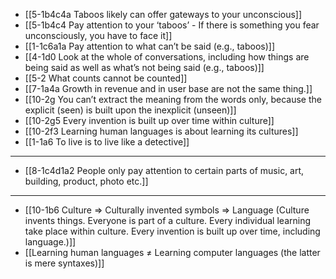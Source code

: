 - [[5-1b4c4a Taboos likely can offer gateways to your unconscious]]
- [[5-1b4c4 Pay attention to your ‘taboos’ - If there is something you fear unconsciously, you have to face it]]
- [[1-1c6a1a Pay attention to what can’t be said (e.g., taboos)]]
- [[4-1d0 Look at the whole of conversations, including how things are being said as well as what’s not being said (e.g., taboos)]]
- [[5-2 What counts cannot be counted]]
- [[7-1a4a Growth in revenue and in user base are not the same thing.]]
- [[10-2g You can’t extract the meaning from the words only, because the explicit (seen) is built upon the inexplicit (unseen)]]
- [[10-2g5 Every invention is built up over time within culture]]
- [[10-2f3 Learning human languages is about learning its cultures]]
- [[1-1a6 To live is to live like a detective]]
---
- [[8-1c4d1a2 People only pay attention to certain parts of music, art, building, product, photo etc.]]
---
- [[10-1b6 Culture ⇒ Culturally invented symbols ⇒ Language (Culture invents things. Everyone is part of a culture. Every individual learning take place within culture. Every invention is built up over time, including language.)]]
- [[Learning human languages ≠ Learning computer languages (the latter is mere syntaxes)]]
